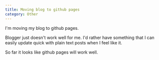```yaml
---
title: Moving blog to github pages
category: Other
---
```


I'm moving my blog to github pages.

Blogger just doesn't work well for me.  I'd rather have something that I can easily update quick with plain text posts when I feel like it.

So far it looks like github pages will work well.
